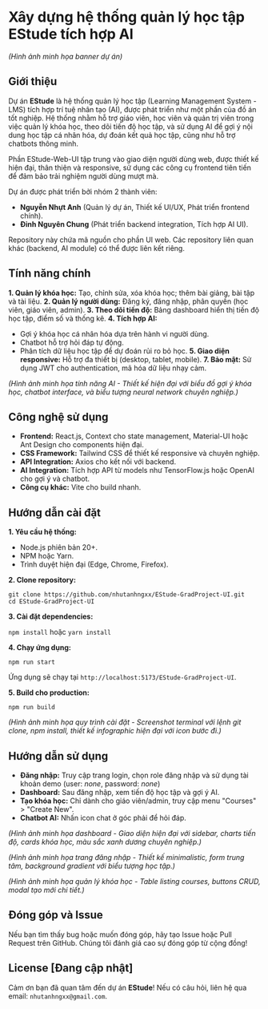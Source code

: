 # **Xây dựng hệ thống quản lý học tập EStude tích hợp AI**

*(Hình ảnh minh họa banner dự án)*

## <b>Giới thiệu</b>

Dự án **EStude** là hệ thống quản lý học tập (Learning Management System - LMS) tích hợp trí tuệ nhân tạo (AI), được phát triển như một phần của đồ án tốt nghiệp. Hệ thống nhằm hỗ trợ giáo viên, học viên và quản trị viên trong việc quản lý khóa học, theo dõi tiến độ học tập, và sử dụng AI để gợi ý nội dung học tập cá nhân hóa, dự đoán kết quả học tập, cũng như hỗ trợ chatbots thông minh.

Phần EStude-Web-UI tập trung vào giao diện người dùng web, được thiết kế hiện đại, thân thiện và responsive, sử dụng các công cụ frontend tiên tiến để đảm bảo trải nghiệm người dùng mượt mà.

Dự án được phát triển bởi nhóm 2 thành viên:

* **Nguyễn Nhựt Anh** (Quản lý dự án, Thiết kế UI/UX, Phát triển frontend chính).
* **Đinh Nguyên Chung** (Phát triển backend integration, Tích hợp AI UI).

Repository này chứa mã nguồn cho phần UI web. Các repository liên quan khác (backend, AI module) có thể được liên kết riêng.

## **Tính năng chính**

**1. Quản lý khóa học:** Tạo, chỉnh sửa, xóa khóa học; thêm bài giảng, bài tập và tài liệu.
**2. Quản lý người dùng:** Đăng ký, đăng nhập, phân quyền (học viên, giáo viên, admin).
**3. Theo dõi tiến độ:** Bảng dashboard hiển thị tiến độ học tập, điểm số và thống kê.
**4. Tích hợp AI:**
* Gợi ý khóa học cá nhân hóa dựa trên hành vi người dùng.
* Chatbot hỗ trợ hỏi đáp tự động.
* Phân tích dữ liệu học tập để dự đoán rủi ro bỏ học.
**5. Giao diện responsive:** Hỗ trợ đa thiết bị (desktop, tablet, mobile).
**7. Bảo mật:** Sử dụng JWT cho authentication, mã hóa dữ liệu nhạy cảm.
  
*(Hình ảnh minh họa tính năng AI - Thiết kế hiện đại với biểu đồ gợi ý khóa học, chatbot interface, và biểu tượng neural network chuyên nghiệp.)*

## **Công nghệ sử dụng**

* **Frontend:** React.js, Context cho state management, Material-UI hoặc Ant Design cho components hiện đại.
* **CSS Framework:** Tailwind CSS để thiết kế responsive và chuyên nghiệp.
* **API Integration:** Axios cho kết nối với backend.
* **AI Integration:** Tích hợp API từ models như TensorFlow.js hoặc OpenAI cho gợi ý và chatbot.
* **Công cụ khác:** Vite cho build nhanh.

## **Hướng dẫn cài đặt**
**1. Yêu cầu hệ thống:**

* Node.js phiên bản 20+.
* NPM hoặc Yarn.
* Trình duyệt hiện đại (Edge, Chrome, Firefox).

**2. Clone repository:**

```
git clone https://github.com/nhutanhngxx/EStude-GradProject-UI.git
cd EStude-GradProject-UI
```

**3. Cài đặt dependencies:**

```npm install```
hoặc
```yarn install```

**4. Chạy ứng dụng:**

```npm run start```

Ứng dụng sẽ chạy tại ```http://localhost:5173/EStude-GradProject-UI```.

**5. Build cho production:**

```npm run build```

*(Hình ảnh minh họa quy trình cài đặt - Screenshot terminal với lệnh git clone, npm install, thiết kế infographic hiện đại với icon bước đi.)*

## **Hướng dẫn sử dụng**

* **Đăng nhập:** Truy cập trang login, chọn role đăng nhập và sử dụng tài khoản demo (user: *none*, password: *none*)
* **Dashboard:** Sau đăng nhập, xem tiến độ học tập và gợi ý AI.
* **Tạo khóa học:** Chỉ dành cho giáo viên/admin, truy cập menu "Courses" > "Create New".
* **Chatbot AI:** Nhấn icon chat ở góc phải để hỏi đáp.

_(Hình ảnh minh họa dashboard - Giao diện hiện đại với sidebar, charts tiến độ, cards khóa học, màu sắc xanh dương chuyên nghiệp.)_

_(Hình ảnh minh họa trang đăng nhập - Thiết kế minimalistic, form trung tâm, background gradient với biểu tượng học tập.)_

_(Hình ảnh minh họa quản lý khóa học - Table listing courses, buttons CRUD, modal tạo mới chi tiết.)_

## **Đóng góp và Issue**

Nếu bạn tìm thấy bug hoặc muốn đóng góp, hãy tạo Issue hoặc Pull Request trên GitHub. Chúng tôi đánh giá cao sự đóng góp từ cộng đồng!

## **License \[Đang cập nhật]**

Cảm ơn bạn đã quan tâm đến dự án **EStude**! Nếu có câu hỏi, liên hệ qua email: ```nhutanhngxx@gmail.com```.

